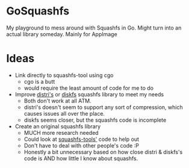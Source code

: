 # GoSquashfs
My playground to mess around with Squashfs in Go. Might turn into an actual library someday. Mainly for AppImage

# Ideas
* Link directly to squashfs-tool using cgo
  * cgo is a butt
  * would require the least amount of code for me to do
* Improve [distri's](https://github.com/distr1/distri) or [diskfs](https://github.com/diskfs/go-diskfs) squashfs library to meet my needs
  * Both don't work at all ATM.
  * distri's doesn't seem to support any sort of compression, which causes issues all over the place.
  * diskfs seems closer, but the squashfs code is incomplete
* Create an original squashfs library
  * MUCH more research needed
  * Could look at [squashfs-tools'](https://github.com/plougher/squashfs-tools) code to help out
  * Don't have to deal with other people's code :P
  * Honestly a bit unnecessary based on how close distri & diskfs's code is AND how little I know about squashfs.
